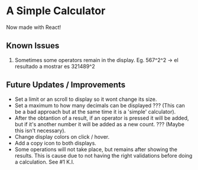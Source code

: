 # A Simple Calculator

Now made with React!

## Known Issues

1. Sometimes some operators remain in the display. Eg. 567^2^2 -> el resultado a mostrar es 321489^2

## Future Updates / Improvements

- Set a limit or an scroll to display so it wont change its size.
- Set a maximum to how many decimals can be displayed ??? (This can be a bad approach but at the same time it is a 'simple' calculator).
- After the obtantion of a result, if an operator is pressed it will be added, but if it's another number it will be added as a new count. ??? (Maybe this isn't necessary).
- Change display colors on click / hover.
- Add a copy icon to both displays.
- Some operations will not take place, but remains after showing the results. This is cause due to not having the right validations before doing a calculation. See #1 K.I.
